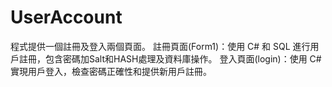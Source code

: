 # UserAccount

程式提供一個註冊及登入兩個頁面。
註冊頁面(Form1)：使用 C# 和 SQL 進行用戶註冊，包含密碼加Salt和HASH處理及資料庫操作。
登入頁面(login)：使用 C# 實現用戶登入，檢查密碼正確性和提供新用戶註冊。
